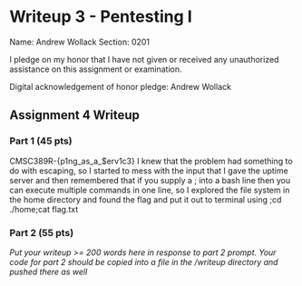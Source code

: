 Writeup 3 - Pentesting I
======

Name: Andrew Wollack
Section: 0201

I pledge on my honor that I have not given or received any unauthorized assistance on this assignment or examination.

Digital acknowledgement of honor pledge: Andrew Wollack

## Assignment 4 Writeup

### Part 1 (45 pts)
CMSC389R-{p1ng_as_a_$erv1c3}
I knew that the problem had something to do with escaping, so I started to mess with the input that I gave the uptime server and then remembered that if you supply a ; into a bash line then you can execute multiple commands in one line, so I explored the file system in the home directory and found the flag and put it out to terminal using ;cd ./home;cat flag.txt

### Part 2 (55 pts)
*Put your writeup >= 200 words here in response to part 2 prompt. Your code for part 2 should be copied into a file in the /writeup directory and pushed there as well*
